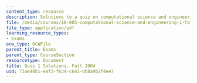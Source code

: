 ```yaml
---
content_type: resource
description: Solutions to a quiz on computational science and engineering.
file: /media/courses/18-085-computational-science-and-engineering-i-fall-2008/71ae40b1eaf3f634c641bb8a9b2f4ee7_q1sols18085f04.pdf
file_type: application/pdf
learning_resource_types:
- Exams
ocw_type: OCWFile
parent_title: Exams
parent_type: CourseSection
resourcetype: Document
title: Quiz 1 Solutions, Fall 2004
uid: 71ae40b1-eaf3-f634-c641-bb8a9b2f4ee7
---
```

